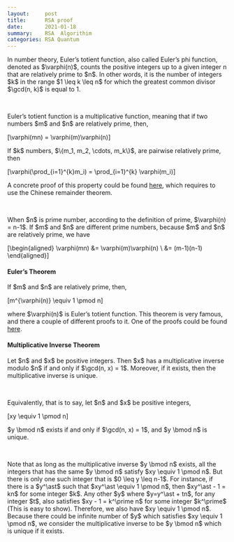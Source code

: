 ```yaml
---
layout:     post
title:      RSA proof
date:       2021-01-18
summary:    RSA  Algorithim
categories: RSA Quantum
---
```

<p>In number theory, Euler’s totient function, also called Euler’s phi function, denoted as $\varphi(n)$, counts the positive integers up to a given integer n that are relatively prime to $n$. In other words, it is the number of integers $k$ in the range $1 \leq k \leq n$ for which the greatest common divisor $\gcd(n, k)$ is equal to 1.</p>

<p><br /></p>

<p>Euler’s totient function is a multiplicative function, meaning that if two numbers $m$ and $n$ are relatively prime, then,</p>

\[\varphi(mn) = \varphi(m)\varphi(n)\]

<p>If $k$ numbers, $\{m_1, m_2, \cdots, m_k\}$, are pairwise relatively prime, then</p>

\[\varphi(\prod_{i=1}^{k}m_i) = \prod_{i=1}^{k} \varphi(m_i)\]

<p>A concrete proof of this property could be found <a href="https://exploringnumbertheory.wordpress.com/2015/11/13/eulers-phi-function-is-multiplicative/">here</a>, which requires to use the Chinese remainder theorem.</p>

<p><br /></p>

<p>When $n$ is prime number, according to the definition of prime, $\varphi(n) = n-1$. If $m$ and $n$ are different prime numbers, because $m$ and $n$ are relatively prime, we have</p>

\[\begin{aligned}
\varphi(mn) &amp;= \varphi(m)\varphi(n) \\
&amp;= (m-1)(n-1)
\end{aligned}\]

<h4 id="eulers-theorem">Euler’s Theorem</h4>

<p>If $m$ and $n$ are relatively prime, then,</p>

\[m^{\varphi(n)} \equiv 1 \pmod n\]

<p>where $\varphi(n)$ is Euler’s totient function. This theorem is very famous, and there a couple of different proofs to it. One of the proofs could be found <a href="https://brilliant.org/wiki/eulers-theorem/">here</a>.</p>

<h4 id="multiplicative-inverse-theorem">Multiplicative Inverse Theorem</h4>

<p>Let $n$ and $x$ be positive integers. Then $x$ has a multiplicative inverse modulo $n$ if and only if $\gcd(n, x) = 1$. Moreover, if it exists, then the multiplicative inverse is unique.</p>

<p><br /></p>

<p>Equivalently, that is to say, let $n$ and $x$ be positive integers,</p>

\[xy \equiv 1 \pmod n\]

<p>$y \bmod n$ exists if and only if $\gcd(n, x) = 1$, and $y \bmod n$ is unique.</p>

<p><br /></p>

<p>Note that as long as the multiplicative inverse $y \bmod n$ exists, all the integers that has the same $y \bmod n$ satisfy $xy \equiv 1 \pmod n$. But there is only one such integer that is $0 \leq y \leq n-1$. For instance, if there is a $y^\ast$ such that $xy^\ast \equiv 1 \pmod n$, then $xy^\ast - 1 = kn$ for some integer $k$. Any other $y$ where $y=y^\ast + tn$, for any integer $t$, also satisfies $xy - 1 = k^\prime n$ for some integer $k^\prime$ (This is easy to show). Therefore, we also have $xy \equiv 1 \pmod n$. Because there could be infinite number of $y$ which satisfies $xy \equiv 1 \pmod n$, we consider the multiplicative inverse to be $y \bmod n$ which is unique if it exists.</p>

<p><br /></p>

